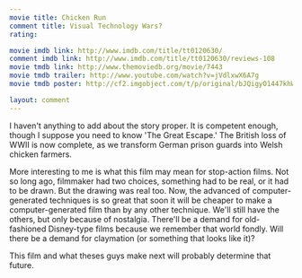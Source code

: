 ```yaml
---
movie title: Chicken Run
comment title: Visual Technology Wars?
rating: 

movie imdb link: http://www.imdb.com/title/tt0120630/
comment imdb link: http://www.imdb.com/title/tt0120630/reviews-108
movie tmdb link: http://www.themoviedb.org/movie/7443
movie tmdb trailer: http://www.youtube.com/watch?v=jVdlxwX6A7g
movie tmdb poster: http://cf2.imgobject.com/t/p/original/bJQigyO1447khWwpu1VnPWiQXR.jpg

layout: comment
---
```


I haven't anything to add about the story proper. It is competent enough, though I suppose you need to know 'The Great Escape.' The British loss of WWII is now complete, as we transform German prison guards into Welsh chicken farmers.

More interesting to me is what this film may mean for stop-action films. Not so long ago, filmmaker had two choices, something had to be real, or it had to be drawn. But the drawing was real too. Now, the advanced of computer-generated techniques is so great that soon it will be cheaper to make a computer-generated film than by any other technique. We'll still have the others, but only because of nostalgia. There'll be a demand for old-fashioned Disney-type films because we remember that world fondly. Will there be a demand for claymation (or something that looks like it)?

This film and what theses guys make next will probably determine that future.
